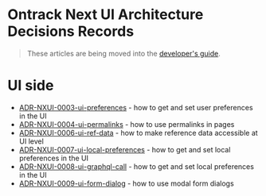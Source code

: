 Ontrack Next UI Architecture Decisions Records
==============================================

> These articles are being moved into the [developer's guide](../dev-guide/README.md).

# UI side

* [ADR-NXUI-0003-ui-preferences](ADR-NXUI-0003-ui-preferences.md) - how to get and set user preferences in the UI
* [ADR-NXUI-0004-ui-permalinks](ADR-NXUI-0004-ui-permalink.md) - how to use permalinks in pages
* [ADR-NXUI-0006-ui-ref-data](ADR-NXUI-0006-ui-ref-data.md) - how to make reference data accessible at UI level
* [ADR-NXUI-0007-ui-local-preferences](ADR-NXUI-0007-ui-local-preferences.md) - how to get and set local preferences in the UI
* [ADR-NXUI-0008-ui-graphql-call](ADR-NXUI-0008-ui-graphql-call.md) - how to get and set local preferences in the UI
* [ADR-NXUI-0009-ui-form-dialog](ADR-NXUI-0009-ui-form-dialog.md) - how to use modal form dialogs
